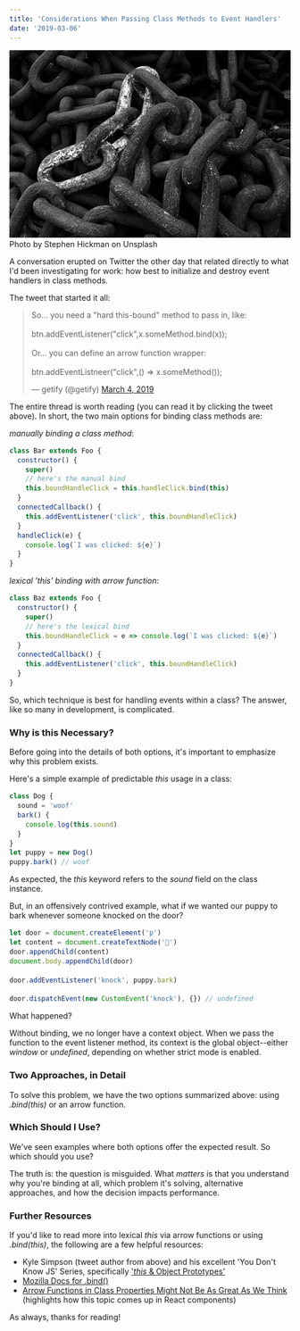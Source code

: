 ```yaml
---
title: 'Considerations When Passing Class Methods to Event Handlers'
date: '2019-03-06'
---
```


<div id="img-container">
<img id="chain-img" src="./images/chain.jpg">
<div class="src-container"><span class="source">Photo by Stephen Hickman on Unsplash</span></div>
</div>

A conversation erupted on Twitter the other day that related directly to what I'd been investigating for work: how best to initialize and destroy event handlers in class methods.

The tweet that started it all:

<blockquote class="twitter-tweet" data-lang="en"><p lang="en" dir="ltr">So... you need a &quot;hard this-bound&quot; method to pass in, like:<br><br>  btn.addEventListener(&quot;click&quot;,x.someMethod.bind(x));<br><br>Or... you can define an arrow function wrapper:<br><br>  btn.addEventListneer(&quot;click&quot;,() =&gt; x.someMethod());</p>&mdash; getify (@getify) <a href="https://twitter.com/getify/status/1102606261462413312?ref_src=twsrc%5Etfw">March 4, 2019</a></blockquote>

The entire thread is worth reading (you can read it by clicking the tweet above). In short, the two main options for binding class methods are:

_manually binding a class method_:

```javascript
class Bar extends Foo {
  constructor() {
    super()
    // here's the manual bind
    this.boundHandleClick = this.handleClick.bind(this)
  }
  connectedCallback() {
    this.addEventListener('click', this.boundHandleClick)
  }
  handleClick(e) {
    console.log(`I was clicked: ${e}`)
  }
}
```

_lexical 'this' binding with arrow function_:

```javascript
class Baz extends Foo {
  constructor() {
    super()
    // here's the lexical bind
    this.boundHandleClick = e => console.log(`I was clicked: ${e}`)
  }
  connectedCallback() {
    this.addEventListener('click', this.boundHandleClick)
  }
}
```

So, which technique is best for handling events within a class? The answer, like so many in development, is complicated.

### Why is this Necessary?

Before going into the details of both options, it's important to emphasize why this problem exists.

Here's a simple example of predictable _this_ usage in a class:

```javascript
class Dog {
  sound = 'woof'
  bark() {
    console.log(this.sound)
  }
}
let puppy = new Dog()
puppy.bark() // woof
```

As expected, the _this_ keyword refers to the _sound_ field on the class instance.

But, in an offensively contrived example, what if we wanted our puppy to bark whenever someone knocked on the door?

```javascript
let door = document.createElement('p')
let content = document.createTextNode('🚪')
door.appendChild(content)
document.body.appendChild(door)

door.addEventListener('knock', puppy.bark)

door.dispatchEvent(new CustomEvent('knock'), {}) // undefined
```

What happened?

Without binding, we no longer have a context object. When we pass the function to the event listener method, its context is the global object--either _window_ or _undefined_, depending on whether strict mode is enabled.

### Two Approaches, in Detail

To solve this problem, we have the two options summarized above: using _.bind(this)_ or an arrow function.

### Which Should I Use?

We've seen examples where both options offer the expected result. So which should you use?

The truth is: the question is misguided. What _matters_ is that you understand why you're binding at all, which problem it's solving, alternative approaches, and how the decision impacts performance.

### Further Resources

If you'd like to read more into lexical _this_ via arrow functions or using _.bind(this)_, the following are a few helpful resources:

- Kyle Simpson (tweet author from above) and his excellent 'You Don't Know JS' Series, specifically <a href="https://github.com/getify/You-Dont-Know-JS/blob/master/this%20&%20object%20prototypes/README.md#you-dont-know-js-this--object-prototypes" target="_blank">'_this_ & Object Prototypes'</a>
- <a href="https://developer.mozilla.org/en-US/docs/Web/JavaScript/Reference/Global_objects/Function/bind" target="_blank">Mozilla Docs for .bind()</a>
- <a href="https://medium.com/@charpeni/arrow-functions-in-class-properties-might-not-be-as-great-as-we-think-3b3551c440b1" target="_blank">Arrow Functions in Class Properties Might Not Be As Great As We Think</a> (highlights how this topic comes up in React components)

As always, thanks for reading!

